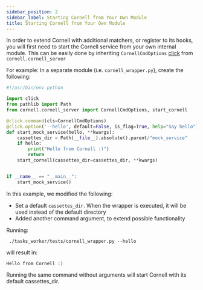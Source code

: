 ```yaml
---
sidebar_position: 2
sidebar_label: Starting Cornell from Your Own Module
title: Starting Cornell from Your Own Module
---
```


In order to extend Cornell with additional matchers, or register to its hooks,
 you will first need to start the Cornell service from your own internal module.
 This can be easily done by inheriting `CornellCmdOptions` [click](https://click.palletsprojects.com/en/8.0.x/) from `cornell.cornell_server`
 
 For example: 
 In a separate module (i.e. `cornell_wrapper.py`), create the following:
 
```python
#!/usr/bin/env python

import click
from pathlib import Path
from cornell.cornell_server import CornellCmdOptions, start_cornell

@click.command(cls=CornellCmdOptions)
@click.option('--hello', default=False, is_flag=True, help="Say hello")
def start_mock_service(hello, **kwargs):
    cassettes_dir = Path(__file__).absolute().parent/"mock_service"
    if hello:
        print("Hello from Cornell :)")
        return
    start_cornell(cassettes_dir=cassettes_dir, **kwargs)


if __name__ == "__main__":
    start_mock_service()
```
In this example, we modified the following:

* Set a default `cassettes_dir`. When the wrapper is executed, it will be used instead of the default directory
* Added another command argument, to extend possible functionality

Running:

 ` ./tasks_worker/tests/cornell_wrapper.py --hello`

 will result in:

 `Hello from Cornell :)`

Running the same command without arguments will start Cornell with its default cassettes_dir.
